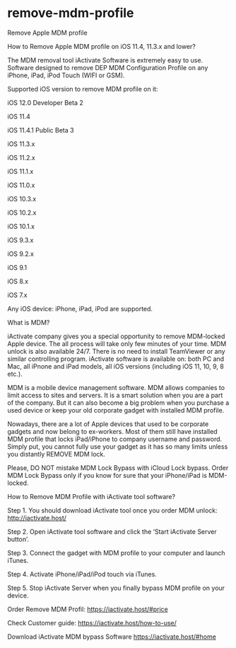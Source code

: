 # remove-mdm-profile
Remove Apple MDM profile 

How to Remove Apple MDM profile on iOS 11.4, 11.3.x and lower?

The MDM removal tool iActivate Software is extremely easy to use. Software designed to remove DEP MDM Configuration Profile on any iPhone, iPad, iPod Touch (WIFI or GSM).

Supported iOS version to remove MDM profile on it:

iOS 12.0 Developer Beta 2

iOS 11.4

iOS 11.4.1 Public Beta 3

iOS 11.3.x

iOS 11.2.x

iOS 11.1.x

iOS 11.0.x

iOS 10.3.x

iOS 10.2.x

iOS 10.1.x

iOS 9.3.x

iOS 9.2.x

iOS 9.1

iOS 8.x

iOS 7.x

Any iOS device: iPhone, iPad, iPod are supported.

What is MDM?

iActivate company gives you a special opportunity to remove MDM-locked Apple device. The all process will take only few minutes of your time. MDM unlock is also available 24/7. There is no need to install TeamViewer or any similar controlling program. iActivate software is available on: both PC and Mac, all iPnone and iPad models, all iOS versions (including iOS 11, 10, 9, 8 etc.).

MDM is a mobile device management software. MDM allows companies to limit access to sites and servers. It is a smart solution when you are a part of the company. But it can also become a big problem when you purchase a used device or keep your old corporate gadget with installed MDM profile.

Nowadays, there are a lot of Apple devices that used to be corporate gadgets and now belong to ex-workers. Most of them still have installed MDM profile that locks iPad/iPhone to company username and password. Simply put, you cannot fully use your gadget as it has so many limits unless you distantly REMOVE MDM lock.

Please, DO NOT mistake MDM Lock Bypass with iCloud Lock bypass. Order MDM Lock Bypass only if you know for sure that your iPhone/iPad is MDM-locked.

How to Remove MDM Profile with iActivate tool software?

Step 1. You should download iActivate tool once you order MDM unlock: http://iactivate.host/

Step 2. Open iActivate tool software and click the ‘Start iActivate Server button’.

Step 3. Connect the gadget with MDM profile to your computer and launch iTunes.

Step 4. Activate iPhone/iPad/iPod touch via iTunes.

Step 5. Stop iActivate Server when you finally bypass MDM profile on your device.


Order Remove MDM Profil:  https://iactivate.host/#price

Check Customer guide: https://iactivate.host/how-to-use/

Download iActivate MDM bypass Software https://iactivate.host/#home












